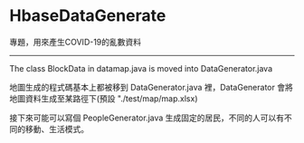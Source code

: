 # HbaseDataGenerate
專題，用來產生COVID-19的亂數資料

------
The class BlockData in datamap.java is moved into DataGenerator.java

地圖生成的程式碼基本上都被移到 DataGenerator.java 裡，DataGenerator 會將地圖資料生成至某路徑下(預設 "./test/map/map.xlsx)

接下來可能可以寫個 PeopleGenerator.java 生成固定的居民，不同的人可以有不同的移動、生活模式。

